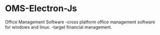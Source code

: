 # OMS-Electron-Js
Office Management Software
  -cross platform office management software for windows and linux.
  -target financial management.
